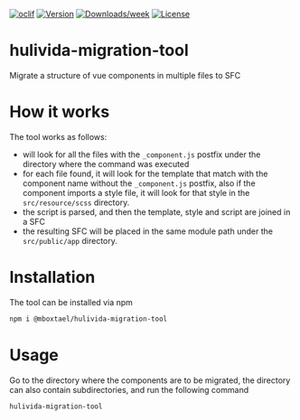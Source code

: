 [![oclif](https://img.shields.io/badge/cli-oclif-brightgreen.svg)](https://oclif.io)
[![Version](https://img.shields.io/npm/v/mfc-to-sfc.svg)](https://www.npmjs.com/package/@mboxtael/hulivida-migration-tool)
[![Downloads/week](https://img.shields.io/npm/dw/mfc-to-sfc.svg)](https://www.npmjs.com/package/@mboxtael/hulivida-migration-tool)
[![License](https://img.shields.io/npm/l/mfc-to-sfc.svg)](https://github.com/mboxtael/hulivida-migration-tool/blob/master/package.json)

hulivida-migration-tool
==========

Migrate a structure of vue components in multiple files to SFC

# How it works
The tool works as follows:
- will look for all the files with the `_component.js` postfix under the directory where the command was executed
- for each file found, it will look for the template that match with the component name without the `_component.js` postfix, also if the component imports a style file, it will look for that style in the `src/resource/scss` directory.
- the script is parsed, and then the template, style and script are joined in a SFC
- the resulting SFC will be placed in the same module path under the `src/public/app` directory.

# Installation
The tool can be installed via npm
```bash
npm i @mboxtael/hulivida-migration-tool
```

# Usage
Go to the directory where the components are to be migrated, the directory can also contain subdirectories, and run the following command
```bash
hulivida-migration-tool
```
